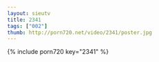 ```yaml
--- 
layout: sieutv
title: 2341
tags: ["002"]
thumb: http://porn720.net/video/2341/poster.jpg
---
```

{% include porn720 key="2341" %} 
